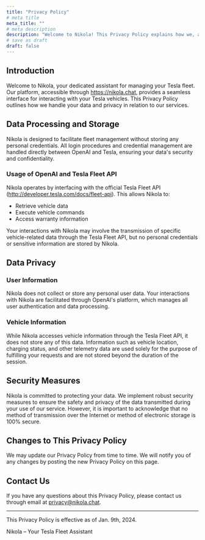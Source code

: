 ```yaml
---
title: "Privacy Policy"
# meta title
meta_title: ""
# meta description
description: "Welcome to Nikola! This Privacy Policy explains how we, at Nikola, collect, use, share, and protect your personal information when using Nikola.chat"
# save as draft
draft: false
---
```


## Introduction

Welcome to Nikola, your dedicated assistant for managing your Tesla fleet. Our platform, accessible through https://nikola.chat, provides a seamless interface for interacting with your Tesla vehicles. This Privacy Policy outlines how we handle your data and privacy in relation to our services.

## Data Processing and Storage

Nikola is designed to facilitate fleet management without storing any personal credentials. All login procedures and credential management are handled directly between OpenAI and Tesla, ensuring your data's security and confidentiality.

### Usage of OpenAI and Tesla Fleet API

Nikola operates by interfacing with the official Tesla Fleet API (http://developer.tesla.com/docs/fleet-api). This allows Nikola to:

- Retrieve vehicle data
- Execute vehicle commands
- Access warranty information

Your interactions with Nikola may involve the transmission of specific vehicle-related data through the Tesla Fleet API, but no personal credentials or sensitive information are stored by Nikola.

## Data Privacy

### User Information

Nikola does not collect or store any personal user data. Your interactions with Nikola are facilitated through OpenAI's platform, which manages all user authentication and data processing.

### Vehicle Information

While Nikola accesses vehicle information through the Tesla Fleet API, it does not store any of this data. Information such as vehicle location, charging status, and other telemetry data are used solely for the purpose of fulfilling your requests and are not stored beyond the duration of the session.

## Security Measures

Nikola is committed to protecting your data. We implement robust security measures to ensure the safety and privacy of the data transmitted during your use of our service. However, it is important to acknowledge that no method of transmission over the Internet or method of electronic storage is 100% secure.

## Changes to This Privacy Policy

We may update our Privacy Policy from time to time. We will notify you of any changes by posting the new Privacy Policy on this page.

## Contact Us

If you have any questions about this Privacy Policy, please contact us through email at privacy@nikola.chat.

---

This Privacy Policy is effective as of Jan. 9th, 2024.

Nikola – Your Tesla Fleet Assistant
